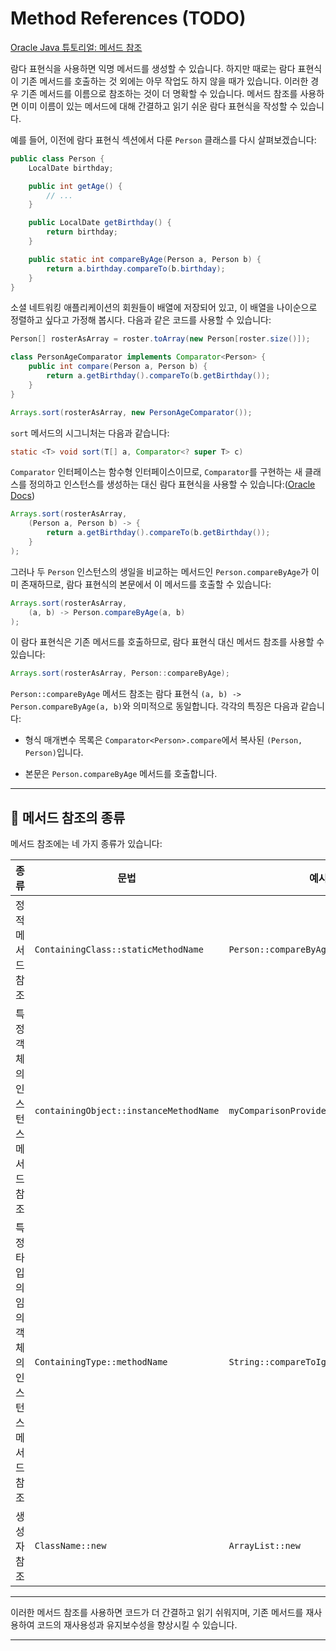 # Method References (TODO)

[Oracle Java 튜토리얼: 메서드 참조](https://docs.oracle.com/javase/tutorial/java/javaOO/methodreferences.html)

람다 표현식을 사용하면 익명 메서드를 생성할 수 있습니다. 하지만 때로는 람다 표현식이 기존 메서드를 호출하는 것 외에는 아무 작업도 하지 않을 때가 있습니다. 이러한 경우 기존 메서드를 이름으로 참조하는 것이 더 명확할 수 있습니다. 메서드 참조를 사용하면 이미 이름이 있는 메서드에 대해 간결하고 읽기 쉬운 람다 표현식을 작성할 수 있습니다.

예를 들어, 이전에 람다 표현식 섹션에서 다룬 `Person` 클래스를 다시 살펴보겠습니다:

```java
public class Person {
    LocalDate birthday;

    public int getAge() {
        // ...
    }

    public LocalDate getBirthday() {
        return birthday;
    }   

    public static int compareByAge(Person a, Person b) {
        return a.birthday.compareTo(b.birthday);
    }
}
```

소셜 네트워킹 애플리케이션의 회원들이 배열에 저장되어 있고, 이 배열을 나이순으로 정렬하고 싶다고 가정해 봅시다. 다음과 같은 코드를 사용할 수 있습니다:

```java
Person[] rosterAsArray = roster.toArray(new Person[roster.size()]);

class PersonAgeComparator implements Comparator<Person> {
    public int compare(Person a, Person b) {
        return a.getBirthday().compareTo(b.getBirthday());
    }
}

Arrays.sort(rosterAsArray, new PersonAgeComparator());
```

`sort` 메서드의 시그니처는 다음과 같습니다:

```java
static <T> void sort(T[] a, Comparator<? super T> c)
```

`Comparator` 인터페이스는 함수형 인터페이스이므로, `Comparator`를 구현하는 새 클래스를 정의하고 인스턴스를 생성하는 대신 람다 표현식을 사용할 수 있습니다:([Oracle Docs](https://docs.oracle.com/javase/tutorial/java/IandI/defaultmethods.html?utm_source=chatgpt.com "Default Methods - Interfaces and Inheritance - Oracle Help Center"))

```java
Arrays.sort(rosterAsArray,
    (Person a, Person b) -> {
        return a.getBirthday().compareTo(b.getBirthday());
    }
);
```

그러나 두 `Person` 인스턴스의 생일을 비교하는 메서드인 `Person.compareByAge`가 이미 존재하므로, 람다 표현식의 본문에서 이 메서드를 호출할 수 있습니다:

```java
Arrays.sort(rosterAsArray,
    (a, b) -> Person.compareByAge(a, b)
);
```

이 람다 표현식은 기존 메서드를 호출하므로, 람다 표현식 대신 메서드 참조를 사용할 수 있습니다:

```java
Arrays.sort(rosterAsArray, Person::compareByAge);
```

`Person::compareByAge` 메서드 참조는 람다 표현식 `(a, b) -> Person.compareByAge(a, b)`와 의미적으로 동일합니다. 각각의 특징은 다음과 같습니다:

- 형식 매개변수 목록은 `Comparator<Person>.compare`에서 복사된 `(Person, Person)`입니다.

- 본문은 `Person.compareByAge` 메서드를 호출합니다.

---

## 🔹 메서드 참조의 종류

메서드 참조에는 네 가지 종류가 있습니다:

|종류|문법|예시|
|---|---|---|
|정적 메서드 참조|`ContainingClass::staticMethodName`|`Person::compareByAge`|
|특정 객체의 인스턴스 메서드 참조|`containingObject::instanceMethodName`|`myComparisonProvider::compareByName`|
|특정 타입의 임의 객체의 인스턴스 메서드 참조|`ContainingType::methodName`|`String::compareToIgnoreCase`|
|생성자 참조|`ClassName::new`|`ArrayList::new`|

---

이러한 메서드 참조를 사용하면 코드가 더 간결하고 읽기 쉬워지며, 기존 메서드를 재사용하여 코드의 재사용성과 유지보수성을 향상시킬 수 있습니다.

---
